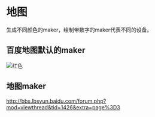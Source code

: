 # 地图

生成不同颜色的maker，绘制带数字的maker代表不同的设备。

## 百度地图默认的maker

![红色](https://api.map.baidu.com/images/marker_red_sprite.png)

## 地图maker

http://bbs.lbsyun.baidu.com/forum.php?mod=viewthread&tid=1426&extra=page%3D3

